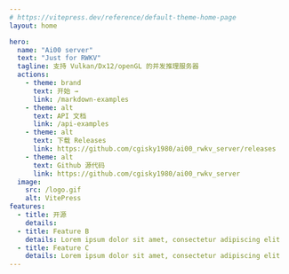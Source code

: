```yaml
---
# https://vitepress.dev/reference/default-theme-home-page
layout: home

hero:
  name: "Ai00 server"
  text: "Just for RWKV"
  tagline: 支持 Vulkan/Dx12/openGL 的并发推理服务器
  actions:
    - theme: brand
      text: 开始 →
      link: /markdown-examples
    - theme: alt
      text: API 文档
      link: /api-examples
    - theme: alt
      text: 下载 Releases
      link: https://github.com/cgisky1980/ai00_rwkv_server/releases
    - theme: alt
      text: Github 源代码
      link: https://github.com/cgisky1980/ai00_rwkv_server
  image:
    src: /logo.gif
    alt: VitePress 
features:
  - title: 开源
    details: 
  - title: Feature B
    details: Lorem ipsum dolor sit amet, consectetur adipiscing elit
  - title: Feature C
    details: Lorem ipsum dolor sit amet, consectetur adipiscing elit
---
```


